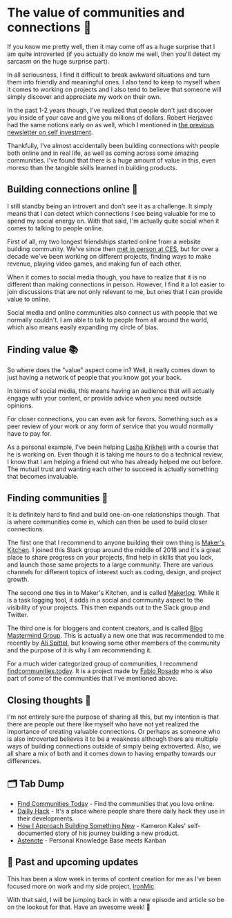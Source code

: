 # The value of communities and connections 🤝

If you know me pretty well, then it may come off as a huge surprise that I am quite introverted (if you actually do know me well, then you'll detect my sarcasm on the huge surprise part).

In all seriousness, I find it difficult to break awkward situations and turn them into friendly and meaningful ones. I also tend to keep to myself when it comes to working on projects and I also tend to believe that someone will simply discover and appreciate my work on their own.

In the past 1-2 years though, I've realized that people don't just discover you inside of your cave and give you millions of dollars. Robert Herjavec had the same notions early on as well, which I mentioned in [the previous newsletter on self investment](https://sunny.link/news12).

Thankfully, I've almost accidentally been building connections with people both online and in real life, as well as coming across some amazing communities. I've found that there is a huge amount of value in this, even moreso than the tangible skills learned in building products.

## Building connections online 🔗

I still standby being an introvert and don't see it as a challenge. It simply means that I can detect which connections I see being valuable for me to spend my social energy on. With that said, I'm actually quite social when it comes to talking to people online.

First of all, my two longest friendships started online from a website building community. We've since then [met in person at CES](https://www.youtube.com/watch?v=wVdiV86UOZQ&t=180), but for over a decade we've been working on different projects, finding ways to make revenue, playing video games, and making fun of each other.

When it comes to social media though, you have to realize that it is no different than making connections in person. However, I find it a lot easier to join discussions that are not only relevant to me, but ones that I can provide value to online.

Social media and online communities also connect us with people that we normally couldn't. I am able to talk to people from all around the world, which also means easily expanding my circle of bias.

## Finding value 📚

So where does the "value" aspect come in? Well, it really comes down to just having a network of people that you know got your back.

In terms of social media, this means having an audience that will actually engage with your content, or provide advice when you need outside opinions.

For closer connections, you can even ask for favors. Something such as a peer review of your work or any form of service that you would normally have to pay for.

As a personal example, I've been helping [Lasha Krikheli](https://twitter.com/LashaKrikheli) with a course that he is working on. Even though it is taking me hours to do a technical review, I know that I am helping a friend out who has already helped me out before. The mutual trust and wanting each other to succeed is actually something that becomes invaluable.

## Finding communities 💬

It is definitely hard to find and build one-on-one relationships though. That is where communities come in, which can then be used to build closer connections.

The first one that I recommend to anyone building their own thing is [Maker's Kitchen](https://makerskitchen.xyz/). I joined this Slack group around the middle of 2018 and it's a great place to share progress on your projects, find help in skills that you lack, and launch those same projects to a large community. There are various channels for different topics of interest such as coding, design, and project growth.

The second one ties in to Maker's Kitchen, and is called [Makerlog](https://getmakerlog.com/). While it is a task logging tool, it adds in a social and community aspect to the visibility of your projects. This then expands out to the Slack group and Twitter.

The third one is for bloggers and content creators, and is called [Blog Mastermind Group](https://blogmastermindgroup.com/). This is actually a new one that was recommended to me recently by [Ali Spittel](https://www.alispit.tel/), but knowing some other members of the community and the purpose of it is why I am recommending it.

For a much wider categorized group of communities, I recommend [findcommunities.today](https://findcommunities.today/). It is a project made by [Fabio Rosado](https://fabiorosado.github.io/) who is also part of some of the communities that I've mentioned above.

## Closing thoughts 🤔

I'm not entirely sure the purpose of sharing all this, but my intention is that there are people out there like myself who have not yet realized the importance of creating valuable connections. Or perhaps as someone who is also introverted believes it to be a weakness although there are multiple ways of building connections outside of simply being extroverted. Also, we all share a mix of both and it comes down to having empathy towards our differences.

## 🗂 Tab Dump

- [Find Communities Today](https://findcommunities.today/) - Find the communities that you love online.
- [Dailly Hack](https://dailyhack.xyz/) - It's a place where people share there daily hack they use in their developments.
- [How I Approach Building Something New](https://kameronkales.com/something-new/) - Kameron Kales' self-documented story of his journey building a new product.
- [Astenote](https://astenote.io/) - Personal Knowledge Base meets Kanban

## 📅 Past and upcoming updates

This has been a slow week in terms of content creation for me as I've been focused more on work and my side project, [IronMic](https://ironmic.fm/).

With that said, I will be jumping back in with a new episode and article so be on the lookout for that. Have an awesome week! 👋